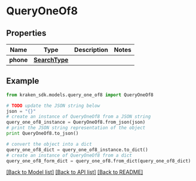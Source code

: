 # QueryOneOf8


## Properties
Name | Type | Description | Notes
------------ | ------------- | ------------- | -------------
**phone** | [**SearchType**](SearchType.md) |  | 

## Example

```python
from kraken_sdk.models.query_one_of8 import QueryOneOf8

# TODO update the JSON string below
json = "{}"
# create an instance of QueryOneOf8 from a JSON string
query_one_of8_instance = QueryOneOf8.from_json(json)
# print the JSON string representation of the object
print QueryOneOf8.to_json()

# convert the object into a dict
query_one_of8_dict = query_one_of8_instance.to_dict()
# create an instance of QueryOneOf8 from a dict
query_one_of8_form_dict = query_one_of8.from_dict(query_one_of8_dict)
```
[[Back to Model list]](../README.md#documentation-for-models) [[Back to API list]](../README.md#documentation-for-api-endpoints) [[Back to README]](../README.md)


